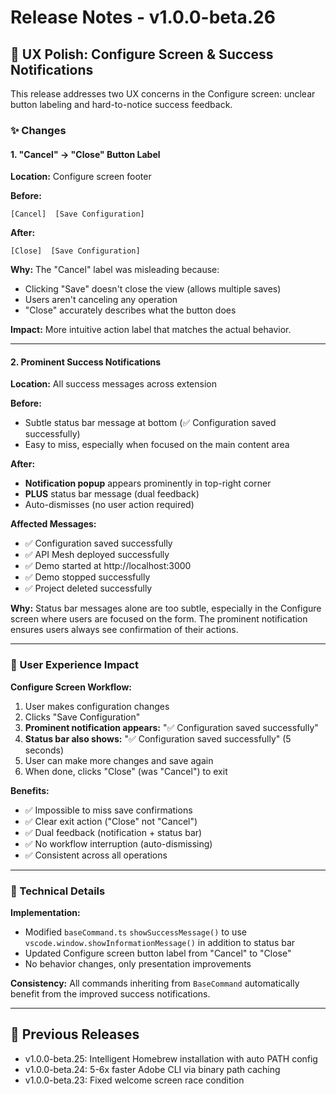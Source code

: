 # Release Notes - v1.0.0-beta.26

## 🎨 UX Polish: Configure Screen & Success Notifications

This release addresses two UX concerns in the Configure screen: unclear button labeling and hard-to-notice success feedback.

### ✨ Changes

#### **1. "Cancel" → "Close" Button Label**
**Location:** Configure screen footer

**Before:**
```
[Cancel]  [Save Configuration]
```

**After:**
```
[Close]  [Save Configuration]
```

**Why:** The "Cancel" label was misleading because:
- Clicking "Save" doesn't close the view (allows multiple saves)
- Users aren't canceling any operation
- "Close" accurately describes what the button does

**Impact:** More intuitive action label that matches the actual behavior.

---

#### **2. Prominent Success Notifications**
**Location:** All success messages across extension

**Before:**
- Subtle status bar message at bottom (✅ Configuration saved successfully)
- Easy to miss, especially when focused on the main content area

**After:**
- **Notification popup** appears prominently in top-right corner
- **PLUS** status bar message (dual feedback)
- Auto-dismisses (no user action required)

**Affected Messages:**
- ✅ Configuration saved successfully
- ✅ API Mesh deployed successfully  
- ✅ Demo started at http://localhost:3000
- ✅ Demo stopped successfully
- ✅ Project deleted successfully

**Why:** Status bar messages alone are too subtle, especially in the Configure screen where users are focused on the form. The prominent notification ensures users always see confirmation of their actions.

---

### 🎯 User Experience Impact

**Configure Screen Workflow:**
1. User makes configuration changes
2. Clicks "Save Configuration"
3. **Prominent notification appears:** "✅ Configuration saved successfully"
4. **Status bar also shows:** "✅ Configuration saved successfully" (5 seconds)
5. User can make more changes and save again
6. When done, clicks "Close" (was "Cancel") to exit

**Benefits:**
- ✅ Impossible to miss save confirmations
- ✅ Clear exit action ("Close" not "Cancel")
- ✅ Dual feedback (notification + status bar)
- ✅ No workflow interruption (auto-dismissing)
- ✅ Consistent across all operations

---

### 📝 Technical Details

**Implementation:**
- Modified `baseCommand.ts` `showSuccessMessage()` to use `vscode.window.showInformationMessage()` in addition to status bar
- Updated Configure screen button label from "Cancel" to "Close"
- No behavior changes, only presentation improvements

**Consistency:**
All commands inheriting from `BaseCommand` automatically benefit from the improved success notifications.

---

## 🔗 Previous Releases

- v1.0.0-beta.25: Intelligent Homebrew installation with auto PATH config
- v1.0.0-beta.24: 5-6x faster Adobe CLI via binary path caching
- v1.0.0-beta.23: Fixed welcome screen race condition

